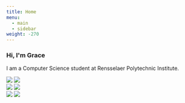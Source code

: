 ```yaml
---
title: Home
menu:
  - main
  - sidebar
weight: -270
---
```


### Hi, I'm Grace

I am a Computer Science student at Rensselaer Polytechnic Institute. 


<link href="../static/css/custom.css">

<div class="picture-grid">
  <div class="row">
    <div class="column">
      <img src="../images/cc-1.JPG">
      <img src="../images/sf-moma.jpg">
      <!-- <img src="../images/">
      <img src="../images/">
      <img src="../images/">
      <img src="../images/"> -->
    </div>
    <div class="column">
      <img src="../images/sf-tea-garden.jpg">
      <img src="../images/amsterdam_tulips.jpg">
      <!-- <img src="../images/">
      <img src="../images/">
      <img src="../images/">
      <img src="../images/"> -->
    </div>
    <div class="column">
      <img src="../images/london1.jpg">
      <img src="../images/riks.jpg">
      <!-- <img src="../images/">
      <img src="../images/">
      <img src="../images/"> -->
    </div>
    <!-- <div class="column">
      <img src="../images/riks.jpg">
      <img src="../images/">
      <img src="../images/">
      <img src="../images/">
      <img src="../images/">
    </div> -->
  </div>
</div>

